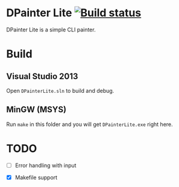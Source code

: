 # DPainter Lite [![Build status](https://ci.appveyor.com/api/projects/status/kdek110angc36ap1?svg=true)](https://ci.appveyor.com/project/xdqi/dpainterlite)

DPainter Lite is a simple CLI painter.

# Build

## Visual Studio 2013
Open `DPainterLite.sln` to build and debug.

## MinGW (MSYS)
Run `make` in this folder and you will get `DPainterLite.exe` right here.

# TODO

- [ ] Error handling with input
- [x] Makefile support

